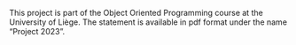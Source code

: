 This project is part of the Object Oriented Programming course at the University of Liège. The statement is available in pdf format under the name “Project 2023”.
